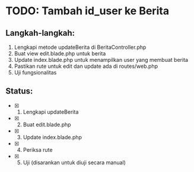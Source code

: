 # TODO: Tambah id_user ke Berita

## Langkah-langkah:
1. Lengkapi metode updateBerita di BeritaController.php
2. Buat view edit.blade.php untuk berita
3. Update index.blade.php untuk menampilkan user yang membuat berita
4. Pastikan rute untuk edit dan update ada di routes/web.php
5. Uji fungsionalitas

## Status:
- [x] 1. Lengkapi updateBerita
- [x] 2. Buat edit.blade.php
- [x] 3. Update index.blade.php
- [x] 4. Periksa rute
- [x] 5. Uji (disarankan untuk diuji secara manual)
